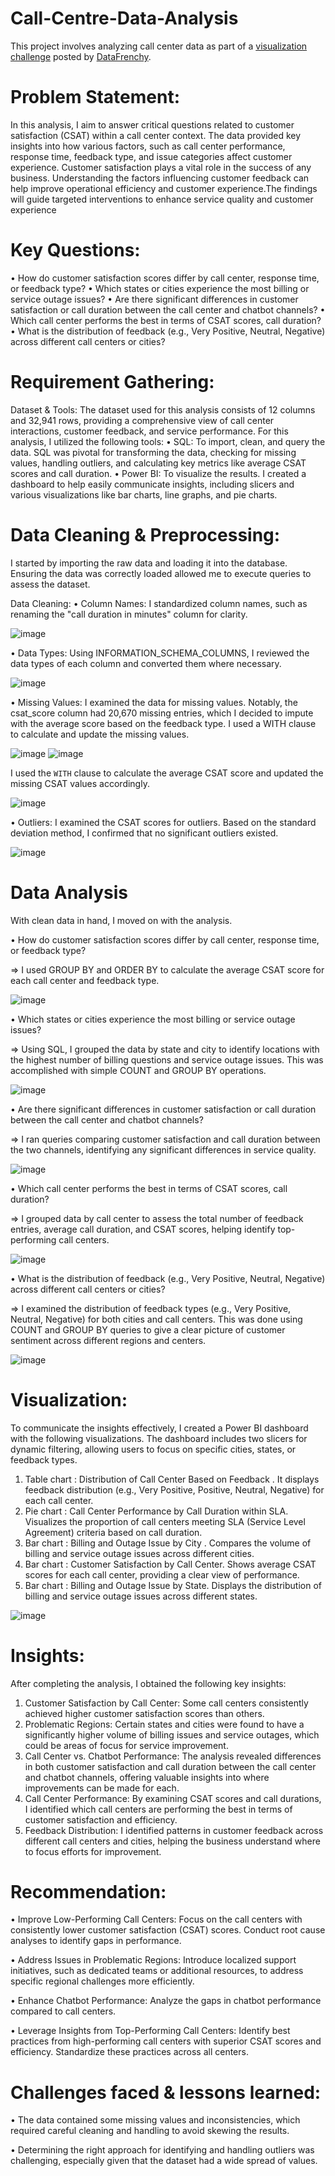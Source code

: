 # Call-Centre-Data-Analysis
This project involves analyzing call center data as part of a [visualization challenge](https://www.linkedin.com/posts/datafrenchy-academy_the-next-datafrenchy-academy-data-challenge-activity-7239334302306512896-Mycx?utm_source=share&utm_medium=member_desktop) posted by [DataFrenchy](https://www.datafrenchy.com/).

# Problem Statement:
In this analysis, I aim to answer critical questions related to customer satisfaction (CSAT) within a call center context. The data provided key insights into how various factors, such as call center performance, response time, feedback type, and issue categories affect customer experience. Customer satisfaction plays a vital role in the success of any business. Understanding the factors influencing customer feedback can help improve operational efficiency and customer experience.The findings will guide targeted interventions to enhance service quality and customer experience


# Key Questions:
•	How do customer satisfaction scores differ by call center, response time, or feedback type?
•	Which states or cities experience the most billing or service outage issues?
•	Are there significant differences in customer satisfaction or call duration between the call center and chatbot channels?
•	Which call center performs the best in terms of CSAT scores, call duration?
•	What is the distribution of feedback (e.g., Very Positive, Neutral, Negative) across different call centers or cities?


# Requirement Gathering: 
Dataset & Tools:
The dataset used for this analysis consists of 12 columns and 32,941 rows, providing a comprehensive view of call center interactions, customer feedback, and service performance. 
For this analysis, I utilized the following tools:
•	SQL: To import, clean, and query the data. SQL was pivotal for transforming the data, checking for missing values, handling outliers, and calculating key metrics like average CSAT scores and call duration.
•	Power BI: To visualize the results. I created a dashboard to help easily communicate insights, including slicers and various visualizations like bar charts, line graphs, and pie charts.

# Data Cleaning & Preprocessing:
I started by importing the raw data and loading it into the database. Ensuring the data was correctly loaded allowed me to execute queries to assess the dataset.

Data Cleaning:
• Column Names: I standardized column names, such as renaming the "call duration in minutes" column for clarity.

![image](https://github.com/user-attachments/assets/2e7346e0-ad01-46aa-bc2b-0ca987500b35)


• Data Types: Using INFORMATION_SCHEMA_COLUMNS,  I reviewed the data types of each column and converted them where necessary.

 
![image](https://github.com/user-attachments/assets/b83ecf51-e80d-474c-884c-0545fa9fc4ac)


• Missing Values: I examined the data for missing values. Notably, the csat_score column had 20,670 missing entries, which I decided to impute with the average score based on the feedback type. I used a WITH clause to calculate and update the missing values.

![image](https://github.com/user-attachments/assets/d1da401a-1953-4dcd-ba13-af02331453eb)
![image](https://github.com/user-attachments/assets/39addfb1-2feb-4132-a7a9-d091c30435bb)

I used the `WITH` clause to calculate the average CSAT score and updated the missing CSAT values accordingly.

![image](https://github.com/user-attachments/assets/7dae1d44-24a8-40b1-b799-ea5652495060)

• Outliers: I examined the CSAT scores for outliers. Based on the standard deviation method, I confirmed that no significant outliers existed.

![image](https://github.com/user-attachments/assets/fac35058-1237-4dc8-8a7e-defb8505c60c)


# Data Analysis
With clean data in hand, I moved on with the analysis.

• How do customer satisfaction scores differ by call center, response time, or feedback type?

=> I used GROUP BY and ORDER BY  to calculate the average CSAT score for each call center and feedback type.

![image](https://github.com/user-attachments/assets/37bb65a7-05e6-4c2a-8800-d249908aa8c5)


•   Which states or cities experience the most billing or service outage issues?	

=> Using SQL, I grouped the data by state and city to identify locations with the highest number of billing questions and service outage issues. This was accomplished with simple COUNT and GROUP BY operations.

![image](https://github.com/user-attachments/assets/8e9ccb86-9668-4abf-ad99-ef4ee2e8cccb)


•  Are there significant differences in customer satisfaction or call duration between the call center and chatbot channels?									

=> I ran queries comparing customer satisfaction and call duration between the two channels, identifying any significant differences in service quality.


![image](https://github.com/user-attachments/assets/209b1649-57de-40ab-9e24-60b692b10457)


•  Which call center performs the best in terms of CSAT scores, call duration?	

=> I grouped data by call center to assess the total number of feedback entries, average call duration, and CSAT scores, helping identify top-performing call centers.

![image](https://github.com/user-attachments/assets/94a62a5e-6401-463e-a42c-1d9533954095)


•  What is the distribution of feedback (e.g., Very Positive, Neutral, Negative) across different call centers or cities?	

=> I examined the distribution of feedback types (e.g., Very Positive, Neutral, Negative) for both cities and call centers. This was done using COUNT and GROUP BY queries to give a clear picture of customer sentiment across different regions and centers.

![image](https://github.com/user-attachments/assets/51b2aef4-e189-458b-af1d-2fdd2aef4de3)


# Visualization:

To communicate the insights effectively, I created a Power BI dashboard with the following visualizations. The dashboard includes two slicers for dynamic filtering, allowing users to focus on specific cities, states, or feedback types.


1.	Table chart : Distribution of Call Center Based on Feedback . It displays feedback distribution (e.g., Very Positive, Positive, Neutral, Negative) for each call center.
2.	Pie chart : Call Center Performance by Call Duration within SLA. Visualizes the proportion of call centers meeting SLA (Service Level Agreement) criteria based on call duration.
3.	Bar chart : Billing and Outage Issue by City . Compares the volume of billing and service outage issues across different cities.
4.	Bar chart : Customer Satisfaction by Call Center. Shows average CSAT scores for each call center, providing a clear view of performance.
5.	Bar chart : Billing and Outage Issue by State. Displays the distribution of billing and service outage issues across different states.
   

![image](https://github.com/user-attachments/assets/8f4df8fd-e052-4f34-a9c7-76bde81bdedf)



# Insights:
After completing the analysis, I obtained the following key insights:
1.	Customer Satisfaction by Call Center: Some call centers consistently achieved higher customer satisfaction scores than others.
2.	Problematic Regions: Certain states and cities were found to have a significantly higher volume of billing issues and service outages, which could be areas of focus for service improvement.
3.	Call Center vs. Chatbot Performance: The analysis revealed differences in both customer satisfaction and call duration between the call center and chatbot channels, offering valuable insights into where improvements can be made for each.
4.	Call Center Performance: By examining CSAT scores and call durations, I identified which call centers are performing the best in terms of customer satisfaction and efficiency.
5.	Feedback Distribution: I identified patterns in customer feedback across different call centers and cities, helping the business understand where to focus efforts for improvement.

# Recommendation:
•	Improve Low-Performing Call Centers: Focus on the call centers with consistently lower customer satisfaction (CSAT) scores. Conduct root cause analyses to identify gaps in performance.

•	Address Issues in Problematic Regions: Introduce localized support initiatives, such as dedicated teams or additional resources, to address specific regional challenges more efficiently.

•	Enhance Chatbot Performance: Analyze the gaps in chatbot performance compared to call centers.

•	Leverage Insights from Top-Performing Call Centers: Identify best practices from high-performing call centers with superior CSAT scores and efficiency. Standardize these practices across all centers.


# Challenges faced & lessons learned:

• The data contained some missing values and inconsistencies, which required careful cleaning and handling to avoid skewing the results.

• Determining the right approach for identifying and handling outliers was challenging, especially given that the dataset had a wide spread of values.
